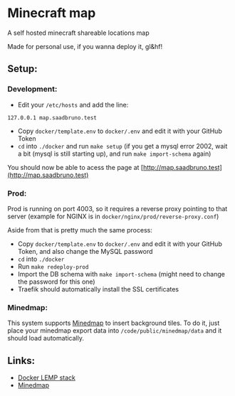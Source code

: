# Minecraft map
A self hosted minecraft shareable locations map

Made for personal use, if you wanna deploy it, gl&hf!

## Setup:
### Development:
- Edit your `/etc/hosts` and add the line:
```
127.0.0.1 map.saadbruno.test
```
- Copy `docker/template.env` to `docker/.env` and edit it with your GitHub Token
- `cd` into `./docker` and run `make setup` (if you get a mysql error 2002, wait a bit (mysql is still starting up), and run `make import-schema` again)

You should now be able to acess the page at [http://map.saadbruno.test](http://map.saadbruno.test)

### Prod:
Prod is running on port 4003, so it requires a reverse proxy pointing to that server (example for NGINX is in `docker/nginx/prod/reverse-proxy.conf`)

Aside from that is pretty much the same process:
- Copy `docker/template.env` to `docker/.env` and edit it with your GitHub Token, and also change the MySQL password
- `cd` into `./docker`
- Run `make redeploy-prod`
- Import the DB schema with `make import-schema` (might need to change the password for this one)
- Traefik should automatically install the SSL certificates

### Minedmap:
This system supports [Minedmap](https://github.com/NeoRaider/MinedMap) to insert background tiles. To do it, just place your minedmap export data into `/code/public/minedmap/data` and it should load automatically.

## Links:
- [Docker LEMP stack](https://github.com/cvaclav/docker-lemp-stack)
- [Minedmap](https://github.com/NeoRaider/MinedMap)